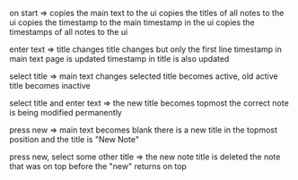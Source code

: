 
on start => copies the main text to the ui
            copies the titles of all notes to the ui
            copies the timestamp to the main timestamp in the ui
            copies the timestamps of all notes to the ui

enter text => title changes
              title changes but only the first line
              timestamp in main text page is updated
              timestamp in title is also updated

select title => main text changes
                selected title becomes active, 
                old active title becomes inactive

select title and enter text => the new title becomes topmost
                               the correct note is being modified permanently

press new => main text becomes blank
             there is a new title in the topmost position
             and the title is "New Note"

press new, select some other title => the new note title is deleted
                                      the note that was on top before the "new" returns on top
